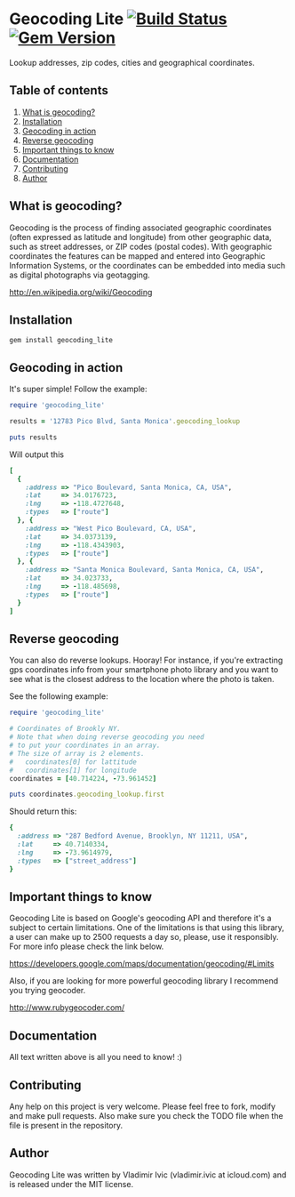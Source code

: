 Geocoding Lite [![Build Status](https://travis-ci.org/mancmelou/geocoding_lite.png?branch=master)](https://travis-ci.org/mancmelou/geocoding_lite) [![Gem Version](https://badge.fury.io/rb/geocoding_lite.png)](http://badge.fury.io/rb/geocoding_lite)
==============
Lookup addresses, zip codes, cities and geographical coordinates.

Table of contents
-----------------
1. [What is geocoding?](https://github.com/mancmelou/geocoding_lite#what-is-geocoding)
2. [Installation](https://github.com/mancmelou/geocoding_lite#installation)
3. [Geocoding in action](https://github.com/mancmelou/geocoding_lite#geocoding-in-action)
4. [Reverse geocoding](https://github.com/mancmelou/geocoding_lite#reverse-geocoding)
5. [Important things to know](https://github.com/mancmelou/geocoding_lite#important-things-to-know)
6. [Documentation](https://github.com/mancmelou/geocoding_lite#documentation)
7. [Contributing](https://github.com/mancmelou/geocoding_lite#contributing)
8. [Author](https://github.com/mancmelou/geocoding_lite#author)

What is geocoding?
------------------
Geocoding is the process of finding associated geographic coordinates (often expressed as latitude and longitude) 
from other geographic data, such as street addresses, or ZIP codes (postal codes). 
With geographic coordinates the features can be mapped and entered into Geographic Information Systems, 
or the coordinates can be embedded into media such as digital photographs via geotagging.

http://en.wikipedia.org/wiki/Geocoding


Installation
------------

    gem install geocoding_lite
   
Geocoding in action
-------------------
It's super simple! Follow the example: 

```ruby
require 'geocoding_lite'

results = '12783 Pico Blvd, Santa Monica'.geocoding_lookup

puts results
```

Will output this
```ruby
[
  {
    :address => "Pico Boulevard, Santa Monica, CA, USA", 
    :lat     => 34.0176723, 
    :lng     => -118.4727648, 
    :types   => ["route"]
  }, {
    :address => "West Pico Boulevard, CA, USA", 
    :lat     => 34.0373139, 
    :lng     => -118.4343903, 
    :types   => ["route"]
  }, {
    :address => "Santa Monica Boulevard, Santa Monica, CA, USA", 
    :lat     => 34.023733, 
    :lng     => -118.485698, 
    :types   => ["route"]
  }
]
```

Reverse geocoding
-----------------
You can also do reverse lookups. Hooray! For instance, if you're extracting gps coordinates info 
from your smartphone photo library and you want to see what is the closest address to the 
location where the photo is taken.

See the following example: 

```ruby 
require 'geocoding_lite'

# Coordinates of Brookly NY.
# Note that when doing reverse geocoding you need 
# to put your coordinates in an array. 
# The size of array is 2 elements.
#   coordinates[0] for lattitude
#   coordinates[1] for longitude
coordinates = [40.714224, -73.961452]

puts coordinates.geocoding_lookup.first
```

Should return this: 
```ruby
{
  :address => "287 Bedford Avenue, Brooklyn, NY 11211, USA", 
  :lat     => 40.7140334, 
  :lng     => -73.9614979, 
  :types   => ["street_address"]
}
```

Important things to know
------------------------
Geocoding Lite is based on Google's geocoding API and therefore it's a subject to certain limitations.
One of the limitations is that using this library, a user can make up to 2500 requests a day so, please, use 
it responsibly. For more info please check the link below.

https://developers.google.com/maps/documentation/geocoding/#Limits

Also, if you are looking for more powerful geocoding library I recommend you trying geocoder.

http://www.rubygeocoder.com/

Documentation
-------------
All text written above is all you need to know! :)

Contributing
------------
Any help on this project is very welcome. Please feel free to fork, modify and 
make pull requests. Also make sure you check the TODO file when the file is present in the repository. 

Author
------
Geocoding Lite was written by Vladimir Ivic (vladimir.ivic at icloud.com) and is
released under the MIT license.
